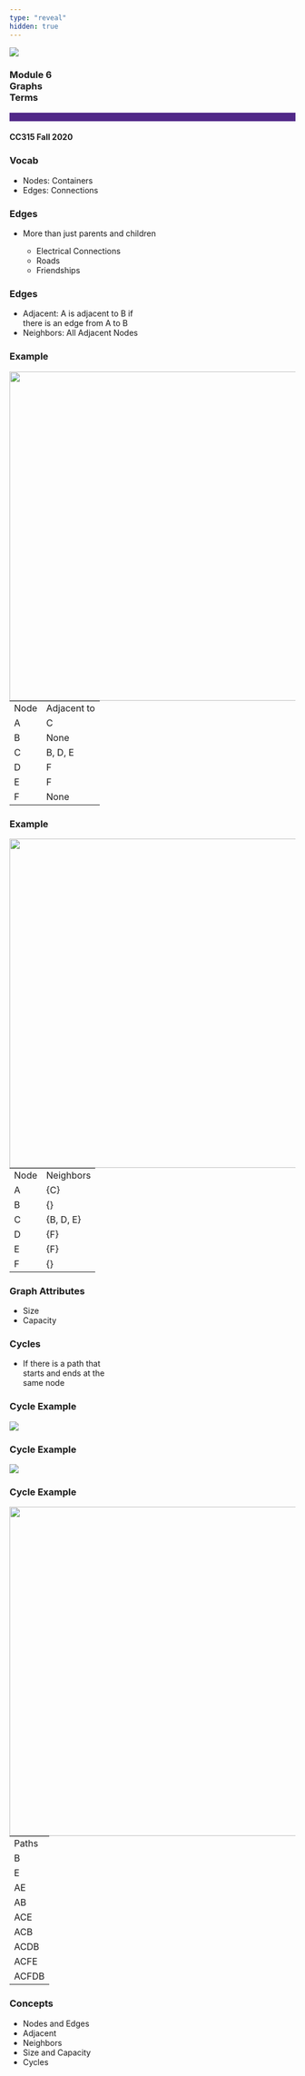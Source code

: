 ```yaml
---
type: "reveal"
hidden: true
---
```


<section>
<img class="stretch plain" src="/images/core-logo-on-white.png">
<h3> Module 6 <br> Graphs <br> Terms</h3>
<hr style="height:15px;color:512888;background-color:512888;">
<h4>CC315 Fall 2020</h4>
</section>

<section>
<h3>Vocab</h3>
<ul>
<li>Nodes: Containers</li>
<li>Edges: Connections</li>
</ul>
</section>

<section>
<h3>Edges</h3>
<ul>
<li>More than just parents and children</li>
<ul>
<li>Electrical Connections</li>
<li>Roads</li>
<li>Friendships</li>
</ul>
</ul>
</section>

<section>
<h3>Edges</h3>
<ul>
<li>Adjacent: A is adjacent to B if <br/> there is an edge from A to B </li>
<li>Neighbors: All Adjacent Nodes </li>
</ul>
</section>

<section>
<h3>Example</h3>

<img style="height:580px;width:580px;float:left" class="stretch plain" src="/images/315_6.2_graphEdges.svg" >

<small>
<table>
<tr>
<td>Node</td><td>Adjacent to</td></tr>
<tr><td>A</td><td>C</td></tr>
<tr><td>B</td><td>None</td></tr>
<tr><td>C</td><td>B, D, E</td></tr>
<tr><td>D</td><td>F</td></tr>
<tr><td>E</td><td>F</td></tr>
<tr><td>F</td><td>None</td></tr>
</table>
</small>
</section>

<section>
<h3>Example</h3>

<img style="height:580px;width:580px;float:left" class="stretch plain" src="/images/315_6.2_graphEdges.svg" >

<small>
<table>
<tr>
<td>Node</td><td>Neighbors</td></tr>
<tr><td>A</td><td>{C}</td></tr>
<tr><td>B</td><td>{}</td></tr>
<tr><td>C</td><td>{B, D, E}</td></tr>
<tr><td>D</td><td>{F}</td></tr>
<tr><td>E</td><td>{F}</td></tr>
<tr><td>F</td><td>{}</td></tr>
</table>
</small>
</section>


<section>
<h3>Graph Attributes</h3>
<ul>
<li>Size </li>
<li>Capacity </li>
</ul>
</section>


<section>
<h3>Cycles</h3>
<ul>
<li>If there is a path that <br/>starts and ends at the <br/>same node </li>
</ul>
</section>


<section>
<h3>Cycle Example</h3>
<img class="stretch plain" src="/images/315_6.2_graphCycle.svg" >
</section>

<section>
<h3>Cycle Example</h3>
<img class="stretch plain" src="/images/315_6.2_graphNoCycle.svg" >
</section>


<section>
<h3>Cycle Example</h3>

<img style="height:580px;width:580px;float:left" class="stretch plain" src="/images/315_6.2_graphNoCycle.svg" >
<small>
<table>
<tr><td>Paths</td></tr>
<tr><td>B</td></tr>
<tr><td>E</td></tr>
<tr><td>AE</td></tr>
<tr><td>AB</td></tr>
<tr><td>ACE</td></tr>
<tr><td>ACB</td></tr>
<tr><td>ACDB</td></tr>
<tr><td>ACFE</td></tr>
<tr><td>ACFDB</td></tr>
</table>
</small>
</section>

<section>
<h3>Concepts</h3>
<ul>
<li>Nodes and Edges</li>
<li>Adjacent</li>
<li>Neighbors</li>
<li>Size and Capacity</li>
<li>Cycles</li>
</ul>
</section>